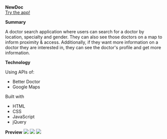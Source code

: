 <strong>NewDoc</strong><br>
<a href="https://catperez81.github.io/newdoc-api/" target="_blank">Try the app!</a>

<strong>Summary</strong><br>
<p>A doctor search application where users can search for a doctor by location, specialty and gender.
They can also see those doctors on a map to inform proximity & access. Additionally, if they want more information on a doctor they are interested in, they can see the doctor's profile and get more information.</p> 

<strong>Technology</strong><br>
<p>Using APIs of:</p>
<ul>
 <li>Better Doctor</li>
 <li>Google Maps</li>
</ul>

<p>Built with</p>
<ul>
 <li>HTML</li>
 <li>CSS</li>
 <li>JavaScript</li>
 <li>jQuery</li>
</ul>

<strong>Preview</strong>
<img src="http://i65.tinypic.com/2jdgd8x.png" border="0"> 
<img src="http://i63.tinypic.com/2rxunoy.png" border="0"> 
<img src="http://i66.tinypic.com/5vzn8o.png" border="0"> 
